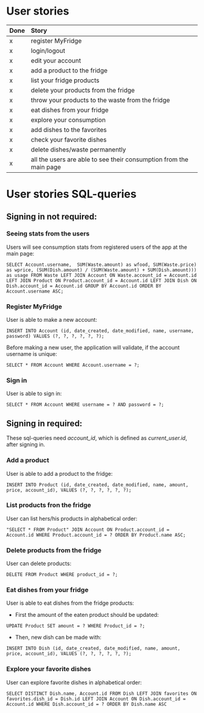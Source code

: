 # User stories

| Done | Story  |
|:-----| :----------|
| x    | register MyFridge | 
| x    | login/logout |
| x    | edit your account |
| x    | add a product to the fridge |
| x    | list your fridge products |
| x    | delete your products from the fridge |
| x    | throw your products to the waste from the fridge
| x    | eat dishes from your fridge
| x    | explore your consumption
| x    | add dishes to the favorites
| x    | check your favorite dishes
| x    | delete dishes/waste permanently
| x    | all the users are able to see their consumption from the main page


# User stories SQL-queries

## Signing in not required:

### Seeing stats from the users

Users will see consumption stats from registered users of the app at the main page:

`SELECT Account.username,  SUM(Waste.amount) as wfood, SUM(Waste.price) as wprice, (SUM(Dish.amount) / (SUM(Waste.amount) + SUM(Dish.amount))) as usage FROM Waste
         	        LEFT JOIN Account ON Waste.account_id = Account.id
                    LEFT JOIN Product ON Product.account_id = Account.id
                    LEFT JOIN Dish ON Dish.account_id = Account.id
		            GROUP BY Account.id
                    ORDER BY Account.username ASC;`

### Register MyFridge 

User is able to make a new account: 

`INSERT INTO Account (id, date_created, date_modified, name, username, password) VALUES (?, ?, ?, ?, ?, ?);`

Before making a new user, the application will validate, if the account username is unique:

`SELECT * FROM Account WHERE Account.username = ?;` 

### Sign in 

User is able to sign in:

`SELECT * FROM Account WHERE username = ? AND password = ?;`

## Signing in required:

These sql-queries need _account_id_, which is defined as _current_user.id_, after signing in. 

### Add a product

User is able to add a product to the fridge:

`INSERT INTO Product (id, date_created, date_modified, name, amount, price, account_id), VALUES (?, ?, ?, ?, ?, ?);`


### List products fron the fridge

User can list hers/his products in alphabetical order:

`"SELECT * FROM Product"
                    JOIN Account ON Product.account_id = Account.id
                    WHERE Product.account_id = ?
		            ORDER BY Product.name ASC;`

### Delete products from the fridge

User can delete products:

`DELETE FROM Product WHERE product_id = ?;`

### Eat dishes from your fridge

User is able to eat dishes  from the fridge products:

- First the amount of the eaten product should be updated:

`UPDATE Product SET amount = ? WHERE Product_id = ?;`

- Then, new dish can be made with: 

`INSERT INTO Dish (id, date_created, date_modified, name, amount, price, account_id), VALUES (?, ?, ?, ?, ?, ?);`

### Explore your favorite dishes

User can explore favorite dishes in alphabetical order:

`SELECT DISTINCT Dish.name, Account.id FROM Dish
                    LEFT JOIN favorites ON favorites.dish_id = Dish.id
                    LEFT JOIN Account ON Dish.account_id = Account.id
                    WHERE Dish.account_id = ?
            		ORDER BY Dish.name ASC`









